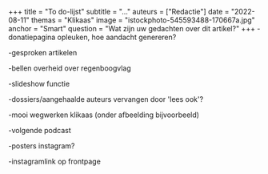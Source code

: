 +++
title = "To do-lijst"
subtitle = "..."
auteurs = ["Redactie"]
date = "2022-08-11"
themas = "Klikaas"
image = "istockphoto-545593488-170667a.jpg"
anchor = "Smart"
question = "Wat zijn uw gedachten over dit artikel?"
+++
\-donatiepagina opleuken, hoe aandacht genereren?

\-gesproken artikelen

\-bellen overheid over regenboogvlag

\-slideshow functie

\-dossiers/aangehaalde auteurs vervangen door 'lees ook'?

\-mooi wegwerken klikaas (onder afbeelding bijvoorbeeld)

\-volgende podcast

\-posters instagram?

\-instagramlink op frontpage